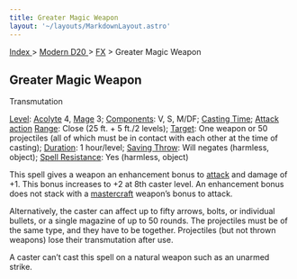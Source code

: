 ```yaml
---
title: Greater Magic Weapon
layout: '~/layouts/MarkdownLayout.astro'
---
```


[ Index ](/) > [ Modern D20 ](/modern.d20.srd) > [FX](/modern.d20.srd/fx) > Greater Magic Weapon

## Greater Magic Weapon

Transmutation

[Level](/modern.d20.srd/fx/level):
[Acolyte](/modern.d20.srd/classes/advanced/acolyte) 4,
[Mage](/modern.d20.srd/classes/advanced/mage) 3;
[Components](/modern.d20.srd/fx/components): V, S, M/DF; [Casting Time](/modern.d20.srd/fx/casting.time); [Attack action](/modern.d20.srd/combat/attack.actions)
[Range](/modern.d20.srd/fx/range): Close (25 ft. + 5 ft./2 levels);
[Target](/modern.d20.srd/fx/target): One weapon or 50 projectiles (all of
which must be in contact with each other at the time of casting);
[Duration](/modern.d20.srd/fx/duration): 1 hour/level; [Saving Throw](/modern.d20.srd/basics/saving.throws): Will negates (harmless, object);
[Spell Resistance](/modern.d20.srd/special.abilities/spell.resistance): Yes
(harmless, object)

This spell gives a weapon an enhancement bonus to
[attack](/modern.d20.srd/combat/attack.roll) and damage of +1. This bonus
increases to +2 at 8th caster level. An enhancement bonus does not stack with
a [mastercraft](/modern.d20.srd/equipment/mastercraft.objects) weapon’s bonus
to attack.

Alternatively, the caster can affect up to fifty arrows, bolts, or individual
bullets, or a single magazine of up to 50 rounds. The projectiles must be of
the same type, and they have to be together. Projectiles (but not thrown
weapons) lose their transmutation after use.

A caster can’t cast this spell on a natural weapon such as an unarmed strike.

